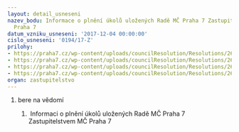```yaml
---
layout: detail_usneseni
nazev_bodu: Informace o plnění úkolů uložených Radě MČ Praha 7 Zastupitelstvem MČ
  Praha 7
datum_vzniku_usneseni: '2017-12-04 00:00:00'
cislo_usneseni: '0194/17-Z'
prilohy:
- https://praha7.cz/wp-content/uploads/councilResolution/Resolutions/26917/export/dzukoly_ZAS~304648.doc
- https://praha7.cz/wp-content/uploads/councilResolution/Resolutions/26917/export/splnene~304647.pdf
- https://praha7.cz/wp-content/uploads/councilResolution/Resolutions/26917/export/ukoly_usneseni~304646.pdf
- https://praha7.cz/wp-content/uploads/councilResolution/Resolutions/26917/export/export~308559.pdf
organ: zastupitelstvo
---
```

<OL class=urzList_view id=urzList>
<LI class=urzClass1><SPAN name="1">bere na vědomí</SPAN> 
<OL class=urzOlClass>
<LI class=urzClass2 style="TEXT-ALIGN: left"><SPAN>
<P>&nbsp;Informaci o plnění úkolů uložených Radě MČ Praha 7 Zastupitelstvem MČ Praha 7</P></SPAN></LI></OL></LI></OL>